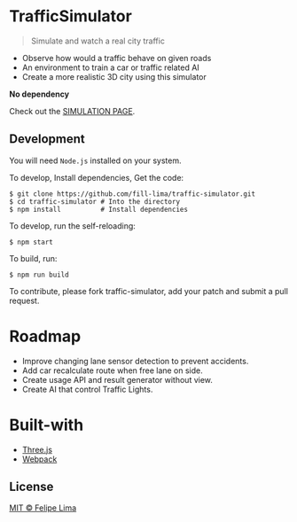 # TrafficSimulator

> Simulate and watch a real city traffic

- Observe how would a traffic behave on given roads
- An environment to train a car or traffic related AI
- Create a more realistic 3D city using this simulator

**No dependency**

Check out the [SIMULATION PAGE](https://fill-lima.github.io/traffic-simulator).

## Development
You will need `Node.js` installed on your system.

To develop, Install dependencies, Get the code:
```shell
$ git clone https://github.com/fill-lima/traffic-simulator.git
$ cd traffic-simulator # Into the directory
$ npm install          # Install dependencies
```

To develop, run the self-reloading:
```shell
$ npm start
```

To build, run:
```shell
$ npm run build
```

To contribute, please fork traffic-simulator, add your patch and submit a pull request.

# Roadmap
- Improve changing lane sensor detection to prevent accidents.
- Add car recalculate route when free lane on side.
- Create usage API and result generator without view.
- Create AI that control Traffic Lights.

# Built-with
- [Three.js](https://threejs.org/)
- [Webpack](https://webpack.js.org/)

## License

[MIT © Felipe Lima](./LICENSE.md)
